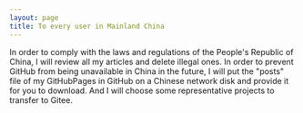 ```yaml
---
layout: page
title: To every user in Mainland China
---
```


In order to comply with the laws and regulations of the People's Republic of China, I will review all my articles and delete illegal ones. In order to prevent GitHub from being unavailable in China in the future, I will put the "posts" file of my GitHubPages in GitHub on a Chinese network disk and provide it for you to download. And I will choose some representative projects to transfer to Gitee. 

